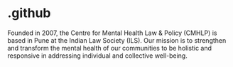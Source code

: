 # .github
Founded in 2007, the Centre for Mental Health Law &amp; Policy (CMHLP) is based in Pune at the Indian Law Society (ILS). Our mission is to strengthen and transform the mental health of our communities to be holistic and responsive in addressing individual and collective well-being.
